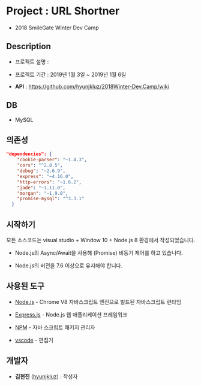 # Project : URL Shortner

* 2018 SmileGate Winter Dev Camp



## Description

* 프로젝트 설명 : 

* 프로젝트 기간 : 2019년 1월 3일 ~ 2019년 1월 6일

* **API** : https://github.com/hyunjkluz/2018Winter-Dev.Camp/wiki


## DB
* MySQL


## 의존성

```json
"dependencies": {
    "cookie-parser": "~1.4.3",
    "cors": "^2.8.5",
    "debug": "~2.6.9",
    "express": "~4.16.0",
    "http-errors": "~1.6.2",
    "jade": "~1.11.0",
    "morgan": "~1.9.0",
    "promise-mysql": "^3.3.1"
  }

```


## 시작하기

모든 소스코드는 visual studio + Window 10 + Node.js 8 환경에서 작성되었습니다.

* Node.js의 Async/Await을 사용해 (Promise) 비동기 제어를 하고 있습니다.

* Node.js의 버전을 7.6 이상으로 유지해야 합니다.


## 사용된 도구

* [Node.js](https://nodejs.org/ko/) - Chrome V8 자바스크립트 엔진으로 빌드된 자바스크립트 런타임

* [Express.js](http://expressjs.com/ko/) - Node.js 웹 애플리케이션 프레임워크

* [NPM](https://rometools.github.io/rome/) - 자바 스크립트 패키지 관리자

* [vscode](https://code.visualstudio.com/) - 편집기



## 개발자

*  **김현진** ([hyunjkluz](https://github.com/hyunjkluz)) : 작성자

